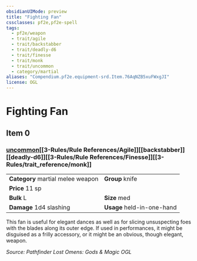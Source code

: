 ```yaml
---
obsidianUIMode: preview
title: "Fighting Fan"
cssclasses: pf2e,pf2e-spell
tags:
  - pf2e/weapon
  - trait/agile
  - trait/backstabber
  - trait/deadly-d6
  - trait/finesse
  - trait/monk
  - trait/uncommon
  - category/martial
aliases: "Compendium.pf2e.equipment-srd.Item.76AqNZB5xuFWxgJI"
license: OGL
---
```

# Fighting Fan
## Item 0
### [uncommon](uncommon.md "Uncommon Rarity Trait")[[3-Rules/Rule References/Agile]][[backstabber]][[deadly-d6]][[3-Rules/Rule References/Finesse]][[3-Rules/trait_reference/monk]]

|  |  |
| -- | -- |
| **Category** martial melee weapon | **Group** knife |
| **Price** 11 sp |  |
| **Bulk** L | **Size** med |
| **Damage** 1d4 slashing  | **Usage** held-in-one-hand |



This fan is useful for elegant dances as well as for slicing unsuspecting foes with the blades along its outer edge. If used in performances, it might be disguised as a frilly accessory, or it might be an obvious, though elegant, weapon.

*Source: Pathfinder Lost Omens: Gods & Magic*
*OGL*